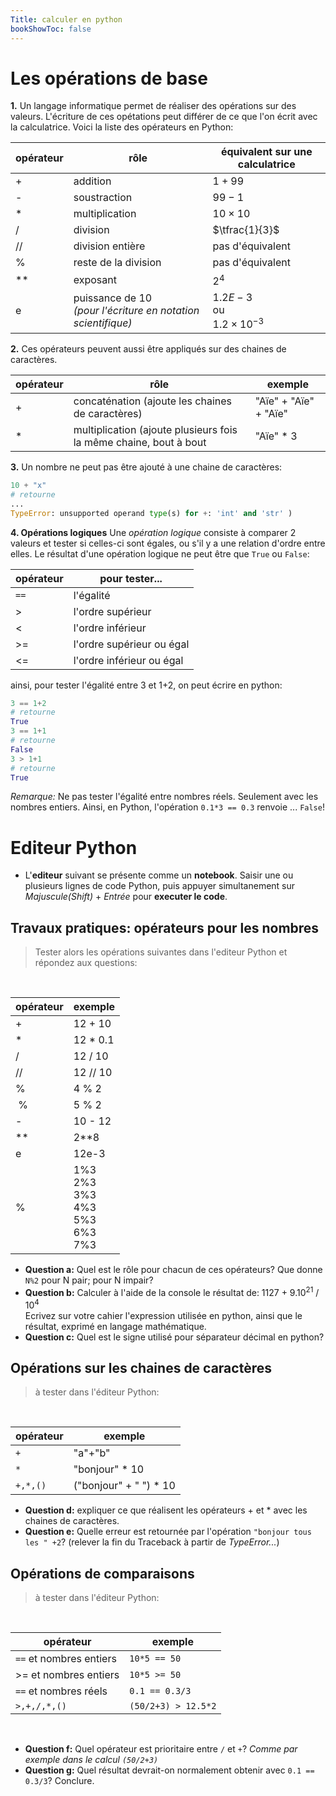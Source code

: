 ```yaml
---
Title: calculer en python
bookShowToc: false
---
```


  
  <!--<link rel="stylesheet" href="https://pyscript.net/alpha/pyscript.css" />
 -->
  <style>
    .editor-box{
      width: 60%;
      display: block;
    }
    #output > div {
    font-family: 'monospace';
    background-color: #e5e5e5;
    border: 1px solid lightgray;
    /*border-top: 0;*/
    font-size: 0.875rem;
    padding: 0.5rem;
  
  }

  #output > div:first-child {
    border-top: 1px solid lightgray;
    display: block;
  }

  #output > div:nth-child(even) {
    border: 0;
  } 
</style>

  <script defer src="https://pyscript.net/alpha/pyscript.js"></script>


# Les opérations de base
**1.** Un langage informatique permet de réaliser des opérations sur des valeurs. L'écriture de ces opétations peut différer de ce que l'on écrit avec la calculatrice. Voici la liste des opérateurs en Python:

| opérateur | rôle | équivalent  sur une calculatrice |
|--- |--- |--- |
| + | addition | $1 + 99$ |
| - | soustraction | $99 - 1$ |
| * | multiplication | $10 \times 10$ |
| / | division | $\tfrac{1}{3}$|
| // | division entière | pas d'équivalent |
| % | reste de la division | pas d'équivalent |
| ** | exposant | $2^{4}$ |
| e | puissance de 10<br><i>(pour l'écriture en notation scientifique)</i> | $1.2E-3$ <br>ou<br>$1.2\times 10^{-3}$ |

**2.** Ces opérateurs peuvent aussi être appliqués sur des chaines de caractères.


| opérateur | rôle | exemple |
|--- |--- |--- |
| + | concaténation (ajoute les chaines de caractères) | &quot;Aïe&quot; + &quot;Aïe&quot; + &quot;Aïe&quot;|
| * | multiplication (ajoute plusieurs fois la même chaine, bout à bout | &quot;Aïe&quot; * 3|

**3.** Un nombre ne peut pas être ajouté à une chaine de caractères:

```python
10 + "x"
# retourne
...
TypeError: unsupported operand type(s) for +: 'int' and 'str' )
```

**4. Opérations logiques**
Une *opération logique* consiste à comparer 2 valeurs et tester si celles-ci sont égales, ou s'il y a une relation d'ordre entre elles. Le résultat d'une opération logique ne peut être que `True` ou `False`:

| opérateur | pour tester... |
|--- |--- |
| `==` | l'égalité |
| > | l'ordre supérieur |
| < | l'ordre inférieur |
| >= | l'ordre supérieur ou égal |
| <= | l'ordre inférieur ou égal |

ainsi, pour tester l'égalité entre 3 et 1+2, on peut écrire en python:

```python
3 == 1+2
# retourne 
True
3 == 1+1
# retourne
False
3 > 1+1
# retourne 
True
```

*Remarque:* Ne pas tester l'égalité entre nombres réels. Seulement avec les nombres entiers. Ainsi, en Python, l'opération `0.1*3 == 0.3` renvoie ... `False`!

# Editeur Python
* L'**editeur** suivant se présente comme un **notebook**. Saisir une ou plusieurs lignes de code Python, puis appuyer simultanement sur *Majuscule(Shift)* + *Entrée* pour **executer le code**.

<div>
<py-repl id="my-repl" auto-generate="true"></py-repl>
</div>

## Travaux pratiques: opérateurs pour les nombres
> Tester alors les opérations suivantes dans l'editeur Python et répondez aux questions:

<br>

| opérateur | exemple |
|--- |--- |
| + | 12 + 10 |
| * | 12 * 0.1 |
| / | 12 / 10 |
| // | 12 // 10 |
| % | 4 % 2 |
| % | 5 % 2 |
| - | 10 - 12 |
| ** | 2**8 |
| e | 12e-3 |
| % | 1%3 <br> 2%3 <br> 3%3 <br> 4%3 <br> 5%3 <br> 6%3 <br> 7%3 |






* **Question a:** Quel est le rôle pour chacun de ces opérateurs? Que donne `N%2` pour N pair; pour N impair?
* **Question b:** Calculer à l'aide de la console le résultat de: 1127 + 9.10<sup>21</sup> / 10<sup>4</sup> <br>Ecrivez sur votre cahier l'expression utilisée en python, ainsi que le résultat, exprimé en langage mathématique.
* **Question c:** Quel est le signe utilisé pour séparateur décimal en python?


## Opérations sur les chaines de caractères

> à tester dans l'éditeur Python:

<br>

| opérateur | exemple |
| --- |--- |
| `+` | &quot;a&quot;+&quot;b&quot;|
| `*` | &quot;bonjour&quot; * 10 |
| `+,*,()` | (&quot;bonjour&quot; + &quot; &quot;) * 10 |


* **Question d:** expliquer ce que réalisent les opérateurs + et * avec les chaines de caractères.
* **Question e:** Quelle erreur est retournée par l'opération `"bonjour tous les " +2`? (relever la fin du Traceback à partir de *TypeError...*)

## Opérations de comparaisons

> à tester dans l'éditeur Python:

<br>

| opérateur | exemple |
| --- |--- |
| `==` et nombres entiers| `10*5 == 50` |
| >= et nombres entiers| `10*5 >= 50` ||
| `==` et nombres réels| `0.1 == 0.3/3` |
| `>,+,/,*,()` | `(50/2+3) > 12.5*2` |

<br>

* **Question f:** Quel opérateur est prioritaire entre `/` et `+`? <i>Comme par exemple dans le calcul `(50/2+3)`</i>
* **Question g:** Quel résultat devrait-on normalement obtenir avec `0.1 == 0.3/3`? Conclure.
